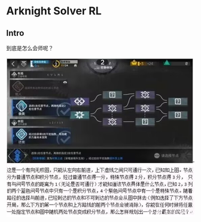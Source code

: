 <!--
 * @Author: LuminolT luminol.chen@gmail.com
 * @Date: 2023-07-17 10:40:29
 * @LastEditors: LuminolT luminol.chen@gmail.com
 * @LastEditTime: 2023-07-17 10:41:16
 * @FilePath: \arknight-solver-rl\README.md
 * @Description: 
 * 
 * Copyright (c) 2023 by LuminolT, All Rights Reserved. 
-->
# Arknight Solver RL

## Intro

到底是怎么会师呢？

![problem.jpg](image/problem.jpg)